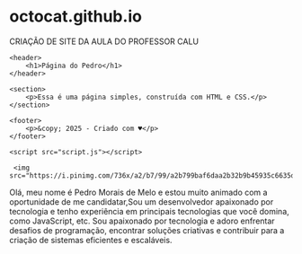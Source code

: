 # octocat.github.io
CRIAÇÃO DE SITE DA AULA DO PROFESSOR CALU
<!DOCTYPE html>
<html lang="pt-br">
<head>
    <meta charset="UTF-8">
    <meta name="viewport" content="width=device-width, initial-scale=1.0">
    <meta http-equiv="X-UA-Compatible" content="ie=edge">
    <title>Página Web Estática</title>
    <link rel="stylesheet" href="style.css">
</head>
<body>

    <header>
        <h1>Página do Pedro</h1>
    </header>

    <section>
        <p>Essa é uma página simples, construída com HTML e CSS.</p>
    </section>

    <footer>
        <p>&copy; 2025 - Criado com ♥</p>
    </footer>

    <script src="script.js"></script>
</body>

     <img src="https://i.pinimg.com/736x/a2/b7/99/a2b799baf6daa2b32b9b45935c6635dd.jpg"

Olá, meu nome é Pedro Morais de Melo e estou muito animado com a oportunidade de me candidatar,Sou um desenvolvedor apaixonado por tecnologia e tenho experiência em principais tecnologias que você domina, como JavaScript, etc. Sou apaixonado por tecnologia e adoro enfrentar desafios de programação, encontrar soluções criativas e contribuir para a criação de sistemas eficientes e escaláveis.

</html>
